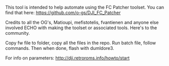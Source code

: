 This tool is intended to help automate using the FC Patcher toolset. You can find that here:
https://github.com/o-gs/DJI_FC_Patcher

Credits to all the OG's, Matioupi, mefistotelis, fvantienen and anyone else involved 
ECHO  with making the toolset or associated tools. Here's to the community.

Copy fw file to folder, copy all the files in the repo. Run batch file, follow commands. Then when done, flash with dumldore3.

For info on parameters: http://dji.retroroms.info/howto/start
